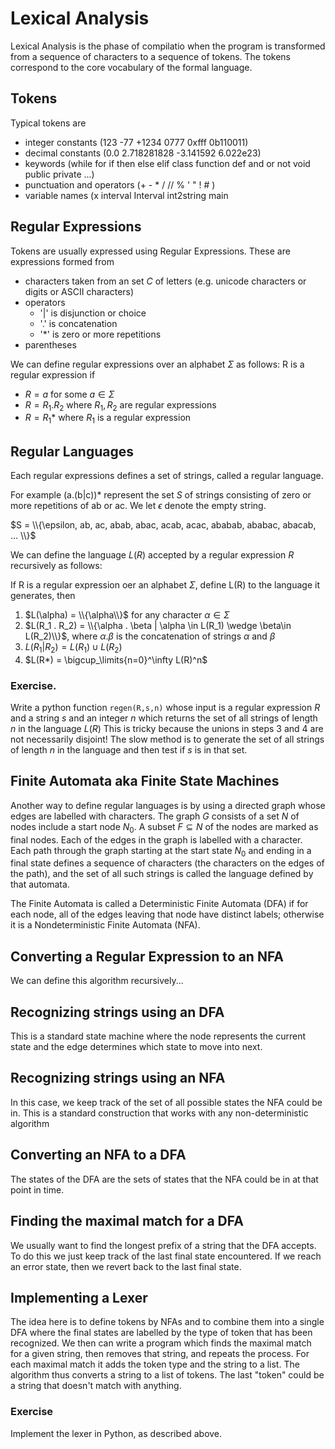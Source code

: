 # Lexical Analysis

Lexical Analysis is the phase of compilatio when the program is transformed from a sequence of characters to a sequence of tokens. The tokens correspond to the core vocabulary of the formal language. 

## Tokens
Typical tokens are
* integer constants (123  -77 +1234 0777 0xfff 0b110011)
* decimal constants (0.0 2.718281828 -3.141592  6.022e23)
* keywords (while for if then else elif class function def and or not void public private ...)
* punctuation and operators (+ - * / // % ' " ! # )
* variable names (x interval Interval int2string main

## Regular Expressions
Tokens are usually expressed using Regular Expressions. These are expressions formed from
* characters taken from an set $C$ of letters (e.g. unicode characters or digits or ASCII characters)
* operators
  * '|' is disjunction or choice
  * '.' is concatenation 
  * '*' is zero or more repetitions
* parentheses

We can define regular expressions over an alphabet $\Sigma$ as follows:
R is a regular expression if
* $R = a$  for some $a \in \Sigma$
* $R = R_1.R_2$ where $R_1,R_2$ are regular expressions
* $R = R_1*$ where $R_1$ is a regular expression

## Regular Languages
Each regular expressions defines a set of strings, called a regular language.

For example (a.(b|c))*  represent the set $S$ of strings consisting of zero or more repetitions of ab or ac. We let $\epsilon$ denote the empty string.

$S = \\{\epsilon, ab, ac, abab, abac, acab, acac, ababab, ababac, abacab, ... \\}$

We can define the language $L(R)$ accepted by a regular expression $R$ recursively as follows:

If R is a regular expression oer an alphabet $\Sigma$, define L(R) to the language it generates, then
1. $L(\alpha) = \\{\alpha\\}$  for any character $\alpha\in\Sigma$
2. $L(R_1 . R_2) = \\{\alpha . \beta | \alpha \in L(R_1) \wedge \beta\in L(R_2)\\}$,
  where $\alpha . \beta$ is the concatenation of strings $\alpha$ and $\beta$
3. $L(R_1 | R_2) = L(R_1) \cup L(R_2)$
4. $L(R*) = \bigcup_\limits{n=0}^\infty L(R)^n$

### Exercise. 
Write a python function ```regen(R,s,n)``` 
whose input is a regular expression $R$  and a string $s$ and an integer $n$ which
returns the set of all strings of length $n$ in the language $L(R)$
This is tricky because the unions in steps 3 and 4 are not necessarily disjoint! The slow method is
to generate the set of all strings of length $n$ in the language and then test if $s$ is in that set.

## Finite Automata aka Finite State Machines
Another way to define regular languages is by using a directed graph whose edges are labelled with characters.  The graph $G$ consists of a set $N$ of nodes include a start node $N_0$. A subset $F\subseteq N$ of the nodes are marked as final nodes. Each of the edges in the graph is labelled with a character.
Each path through the graph starting at the start state $N_0$ and ending in a final state defines a sequence of characters (the characters on the edges of the path), and the set of all such strings is called the language defined by that automata.  

The Finite Automata is called a Deterministic Finite Automata (DFA) if for each node, all of the edges leaving that node have distinct labels; otherwise it is a Nondeterministic Finite Automata (NFA).

## Converting a Regular Expression to an NFA
We can define this algorithm recursively...

## Recognizing strings using an DFA
This is a standard state machine where the node represents the current state and the edge determines
which state to move into next.

## Recognizing strings using an NFA
In this case, we keep track of the set of all possible states the NFA could be in. This is a standard
construction that works with any non-deterministic algorithm

## Converting an NFA to a DFA
The states of the DFA are the sets of states that the NFA could be in at that point in time.

## Finding the maximal match for a DFA
We usually want to find the longest prefix of a string that the DFA accepts.
To do this we just keep track of the last final state encountered. If we reach an error state,
then we revert back to the last final state.

## Implementing a Lexer
The idea here is to define tokens by NFAs and to combine them into a single DFA
where the final states are labelled by the type of token that has been recognized.
We then can write a program which finds the maximal match for a given string, then removes
that string, and repeats the process. For each maximal match it adds the token type and the string to a list.
The algorithm thus converts a string to a list of tokens. The last "token" could be a string that doesn't
match with anything.

### Exercise
Implement the lexer in Python, as described above.

